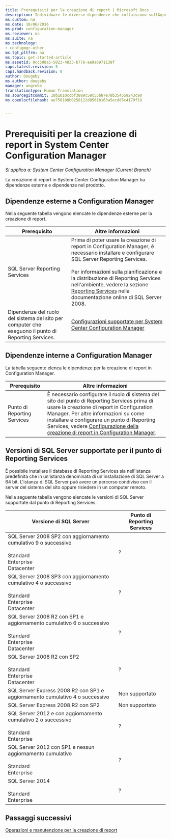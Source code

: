 ```yaml
---
title: Prerequisiti per la creazione di report | Microsoft Docs
description: Individuare le diverse dipendenze che influiscono sull&quot;uso della creazione di report in System Center Configuration Manager.
ms.custom: na
ms.date: 10/06/2016
ms.prod: configuration-manager
ms.reviewer: na
ms.suite: na
ms.technology:
- configmgr-other
ms.tgt_pltfrm: na
ms.topic: get-started-article
ms.assetid: 9cc508a5-5023-4833-b776-ae9a6971138f
caps.latest.revision: 5
caps.handback.revision: 0
author: Dougeby
ms.author: dougeby
manager: angrobe
translationtype: Human Translation
ms.sourcegitcommit: 10b1010ccbf3889c58c55b87e70b354559243c90
ms.openlocfilehash: ae750188b0258122d8561b163a5ecd85c4179f18


---
```

# <a name="prerequisites-for-reporting-in-system-center-configuration-manager"></a>Prerequisiti per la creazione di report in System Center Configuration Manager

*Si applica a: System Center Configuration Manager (Current Branch)*

La creazione di report in System Center Configuration Manager ha dipendenze esterne e dipendenze nel prodotto.  

## <a name="dependencies-external-to-configuration-manager"></a>Dipendenze esterne a Configuration Manager  
 Nella seguente tabella vengono elencate le dipendenze esterne per la creazione di report.  

|Prerequisito|Altre informazioni|  
|------------------|----------------------|  
|SQL Server Reporting Services|Prima di poter usare la creazione di report in Configuration Manager, è necessario installare e configurare SQL Server Reporting Services.<br /><br /> Per informazioni sulla pianificazione e la distribuzione di Reporting Services nell'ambiente, vedere la sezione [Reporting Services](http://go.microsoft.com/fwlink/p/?LinkId=212032) nella documentazione online di SQL Server 2008.|  
|Dipendenze del ruolo del sistema del sito per computer che eseguono il punto di Reporting Services.|[Configurazioni supportate per System Center Configuration Manager](../../../core/plan-design/configs/supported-configurations.md)|  

## <a name="dependencies-internal-to-configuration-manager"></a>Dipendenze interne a Configuration Manager  
 La tabella seguente elenca le dipendenze per la creazione di report in Configuration Manager.  

|Prerequisito|Altre informazioni|  
|------------------|----------------------|  
|Punto di Reporting Services|È necessario configurare il ruolo di sistema del sito del punto di Reporting Services prima di usare la creazione di report in Configuration Manager. Per altre informazioni su come installare e configurare un punto di Reporting Services, vedere [Configurazione della creazione di report in Configuration Manager](../../../core/servers/manage/configuring-reporting.md).|  

## <a name="supported-sql-server-versions-for-the-reporting-services-point"></a>Versioni di SQL Server supportate per il punto di Reporting Services  
 È possibile installare il database di Reporting Services sia nell'istanza predefinita che in un'istanza denominata di un'installazione di SQL Server a 64 bit. L'istanza di SQL Server può avere un percorso condiviso con il server del sistema del sito oppure risiedere in un computer remoto.  

 Nella seguente tabella vengono elencate le versioni di SQL Server supportate dal punto di Reporting Services.  

|Versione di SQL Server|Punto di Reporting Services|  
|------------------------|------------------------------|  
|SQL Server 2008 SP2 con aggiornamento cumulativo 9 o successivo<br /><br /> Standard<br />Enterprise<br />Datacenter|?|  
|SQL Server 2008 SP3 con aggiornamento cumulativo 4 o successivo<br /><br /> Standard<br />Enterprise<br />Datacenter|?|  
|SQL Server 2008 R2 con SP1 e aggiornamento cumulativo 6 o successivo<br /><br /> Standard<br />Enterprise<br />Datacenter|?|  
|SQL Server 2008 R2 con SP2<br /><br /> Standard<br />Enterprise<br />Datacenter|?|  
|SQL Server Express 2008 R2 con SP1 e aggiornamento cumulativo 4 o successivo|Non supportato|  
|SQL Server Express 2008 R2 con SP2|Non supportato|  
|SQL Server 2012 e con aggiornamento cumulativo 2 o successivo<br /><br /> Standard<br />Enterprise|?|  
|SQL Server 2012 con SP1 e nessun aggiornamento cumulativo<br /><br /> Standard<br />Enterprise|?|  
|SQL Server 2014<br /><br /> Standard<br />Enterprise|?|  

## <a name="next-steps"></a>Passaggi successivi
[Operazioni e manutenzione per la creazione di report](operations-and-maintenance-for-reporting.md)



<!--HONumber=Dec16_HO3-->


